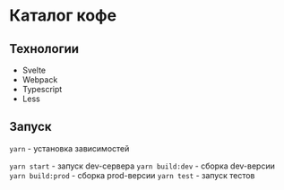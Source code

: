 # Каталог кофе

## Технологии

- Svelte
- Webpack
- Typescript
- Less

## Запуск

`yarn` - установка зависимостей

`yarn start` - запуск dev-сервера
`yarn build:dev` - сборка dev-версии
`yarn build:prod` - сборка prod-версии
`yarn test` - запуск тестов

